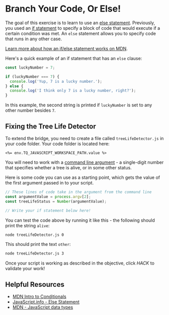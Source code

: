 # Branch Your Code, Or Else!

The goal of this exercise is to learn to use an [else statement](https://developer.mozilla.org/en-US/docs/Learn/JavaScript/Building_blocks/conditionals). Previously, you used an [if statement](https://javascript.info/ifelse#the-if-statement) to specify a block of code that would execute if a certain condition was met. An `else` statement allows you to specify code that runs in any other case.

[Learn more about how an if/else statement works on MDN](https://developer.mozilla.org/en-US/docs/Learn/JavaScript/Building_blocks/conditionals).

Here's a quick example of an if statement that has an `else` clause:

```js
const luckyNumber = 7;

if (luckyNumber === 7) {
  console.log('Yup, 7 is a lucky number.');
} else {
  console.log('I think only 7 is a lucky number, right?');
}
```

In this example, the second string is printed if `luckyNumber` is set to any other number besides `7`.

## Fixing the Tree Life Detector

To extend the bridge, you need to create a file called `treeLifeDetector.js` in your code folder. Your code folder is located here:

`<%= env.TQ_JAVASCRIPT_WORKSPACE_PATH.value %>`

You will need to work with a [command line argument](https://nodejs.org/en/knowledge/command-line/how-to-parse-command-line-arguments/) - a single-digit number that specifies whether a tree is alive, or in some other status.

Here is some code you can use as a starting point, which gets the value of the first argument passed in to your script.

```js
// These lines of code take in the argument from the command line
const argumentValue = process.argv[2];
const treeLifeStatus = Number(argumentValue);

// Write your if statement below here!

```

You can test the code above by running it like this - the following should print the string `alive`:

```bash
node treeLifeDetector.js 0
```

This should print the text `other`:

```bash
node treeLifeDetector.js 3
```

Once your script is working as described in the objective, click *HACK* to validate your work!

## Helpful Resources

* [MDN Intro to Conditionals](https://developer.mozilla.org/en-US/docs/Learn/JavaScript/Building_blocks/conditionals)
* [JavaScript.info - Else Statement](https://javascript.info/ifelse#the-else-clause)
* [MDN - JavaScript data types](https://developer.mozilla.org/en-US/docs/Web/JavaScript/Data_structures)
